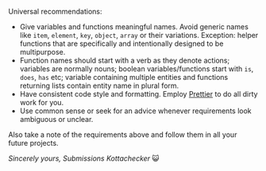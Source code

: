 Universal recommendations:
- Give variables and functions meaningful names. Avoid generic names like `item`, `element`, `key`, `object`, `array` or their variations. Exception: helper functions that are specifically and intentionally designed to be multipurpose.
- Function names should start with a verb as they denote actions; variables are normally nouns; boolean variables/functions start with `is`, `does`, `has` etc; variable containing multiple entities and functions returning lists contain entity name in plural form.
- Have consistent code style and formatting. Employ [Prettier](https://prettier.io/) to do all dirty work for you.
- Use common sense or seek for an advice whenever requirements look ambiguous or unclear. 

Also take a note of the requirements above and follow them in all your future projects.

_Sincerely yours,_
_Submissions Kottachecker_ 😺
